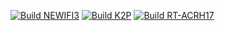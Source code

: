 [![Build NEWIFI3](https://github.com/MXJNZ6/OpenWrt/actions/workflows/NEWIFI3.yml/badge.svg)](https://github.com/MXJNZ6/OpenWrt/actions/workflows/NEWIFI3.yml)
[![Build K2P](https://github.com/MXJNZ6/OpenWrt/actions/workflows/K2P.yml/badge.svg)](https://github.com/MXJNZ6/OpenWrt/actions/workflows/K2P.yml)
[![Build RT-ACRH17](https://github.com/MXJNZ6/OpenWrt/actions/workflows/RT-ACRH17.yml/badge.svg)](https://github.com/MXJNZ6/OpenWrt/actions/workflows/RT-ACRH17.yml)
